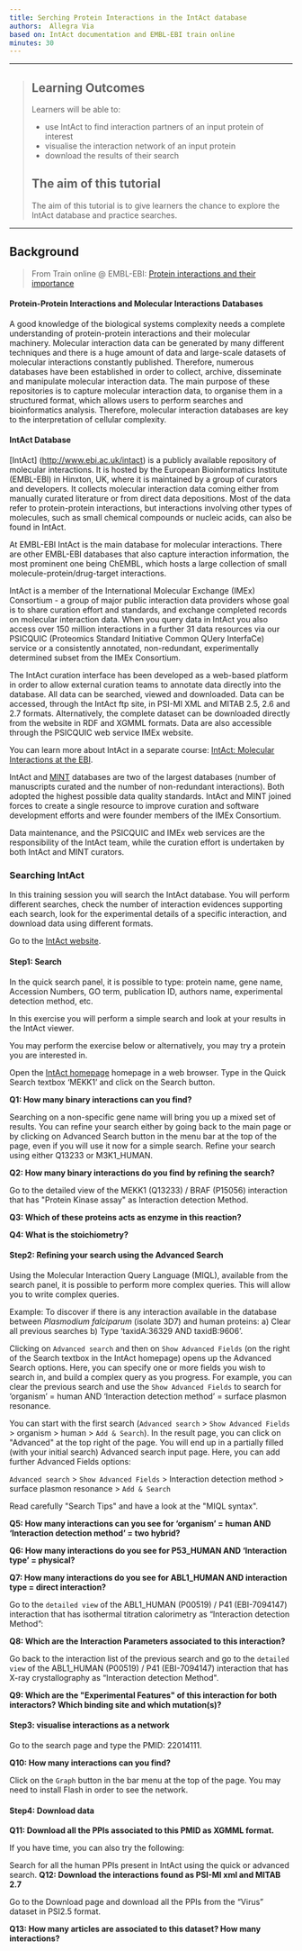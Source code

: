 ```yaml
---
title: Serching Protein Interactions in the IntAct database
authors:  Allegra Via 
based on: IntAct documentation and EMBL-EBI train online
minutes: 30
---
```


------------

> ## Learning Outcomes
> Learners will be able to:
> * use IntAct to find interaction partners of an input protein of interest
> * visualise the interaction network of an input protein 
> * download the results of their search 
> 
> ## The aim of this tutorial
> The aim of this tutorial is to give learners the chance to explore the IntAct database and practice searches.

------------
## Background 

> From Train online @ EMBL-EBI: [Protein interactions and their importance](https://www.ebi.ac.uk/training/online/course/protein-interactions-and-their-importance/molecular-interaction-databases-embl-ebi)
> 

#### Protein-Protein Interactions and Molecular Interactions Databases
A good knowledge of the biological systems complexity needs a complete understanding of protein-protein interactions and their molecular machinery. Molecular interaction data can be generated by many different techniques and there is a huge amount of data and large-scale datasets of molecular interactions constantly published.
Therefore, numerous databases have been established in order to collect, archive, disseminate and manipulate molecular interaction data. The main purpose of these repositories is to capture molecular interaction data, to organise them in a structured format, which allows users to perform searches and bioinformatics analysis. Therefore, molecular interaction databases are key to the interpretation of cellular complexity.

#### IntAct Database
[IntAct] (http://www.ebi.ac.uk/intact) is a publicly available repository of molecular interactions. It is hosted by the European Bioinformatics Institute (EMBL-EBI) in Hinxton, UK, where it is maintained by a group of curators and developers. It collects molecular interaction data coming either from manually curated literature or from direct data depositions. Most of the data refer to protein-protein interactions, but interactions involving other types of molecules, such as small chemical compounds or nucleic acids, can also be found in IntAct.

At EMBL-EBI IntAct is the main database for molecular interactions. There are other EMBL-EBI databases that also capture interaction information, the most prominent one being ChEMBL, which hosts a large collection of small molecule-protein/drug-target interactions.

IntAct is a member of the International Molecular Exchange (IMEx) Consortium - a group of major public interaction data providers whose goal is to share curation effort and standards, and exchange completed records on molecular interaction data. When you query data in IntAct you also access over 150 million interactions in a further 31 data resources via our PSICQUIC (Proteomics Standard Initiative Common QUery InterfaCe) service or a consistently annotated, non-redundant, experimentally determined subset from the IMEx Consortium.

The IntAct curation interface has been developed as a web-based platform in order to allow external curation teams to annotate data directly into the database.  All data can be searched, viewed and downloaded. Data can be accessed, through the IntAct ftp site, in PSI-MI XML and MITAB 2.5, 2.6 and 2.7 formats. Alternatively, the complete dataset can be downloaded directly from the website in RDF and XGMML formats. Data are also accessible through the PSICQUIC web service IMEx website. 

You can learn more about IntAct  in a separate course: [IntAct: Molecular Interactions at the EBI](https://www.ebi.ac.uk/training/online/course/intact-molecular-interactions-ebi).

IntAct and [MINT](https://mint.bio.uniroma2.it) databases are two of the largest databases (number of manuscripts curated and the number of non-redundant interactions). Both adopted the highest possible data quality standards. IntAct and MINT joined forces to create a single resource to improve curation and software development efforts and were founder members of the IMEx Consortium.

Data maintenance, and the PSICQUIC and IMEx web services are the responsibility of the IntAct team, while the curation effort is undertaken by both IntAct and MINT curators. 

### Searching IntAct

In this training session you will search the IntAct database. You will perform different searches, check the number of interaction evidences supporting each search, look for the experimental details of a specific interaction, and download data using different formats.

Go to the [IntAct website](http://www.ebi.ac.uk/intact/).


#### Step1: Search
In the quick search panel, it is possible to type: protein name, gene name, Accession Numbers, GO term, publication ID, authors name, experimental detection method, etc. 

In this exercise you will perform a simple search and look at your results in the IntAct viewer. 

You may perform the exercise below or alternatively, you may try a protein you are interested in. 

Open the [IntAct homepage](http://www.ebi.ac.uk/intact) homepage in a web browser. Type in the Quick Search textbox ‘MEKK1’ and click on the Search button.

**Q1: How many binary interactions can you find?**

Searching on a non-specific gene name will bring you up a mixed set of results. You can refine your search either by going back to the main page or by clicking on Advanced Search button in the menu bar at the top of the page, even if you will use it now for a simple search. Refine your search using either Q13233 or M3K1_HUMAN. 

**Q2: How many binary interactions do you find by refining the search?** 

Go to the detailed view of the MEKK1 (Q13233) / BRAF (P15056) interaction that has "Protein Kinase assay" as Interaction detection Method.

**Q3: Which of these proteins acts as enzyme in this reaction?** 

**Q4: What is the stoichiometry?** 
 
#### Step2: Refining your search using the Advanced Search

Using the Molecular Interaction Query Language (MIQL), available from the search panel, it is possible to perform more complex queries. This will allow you to write complex queries.

Example: To discover if there is any interaction available in the database between *Plasmodium falciparum* (isolate 3D7) and human proteins: a) Clear all previous searches b) Type ‘taxidA:36329 AND taxidB:9606’.

Clicking on ```Advanced search``` and then on ```Show Advanced Fields``` (on the right of the Search textbox in the IntAct homepage) opens up the Advanced Search options. Here, you can specify one or more fields you wish to search in, and build a complex query as you progress. For example, you can clear the previous search and use the ```Show Advanced Fields``` to search for ‘organism’ = human AND ‘Interaction detection method’ = surface plasmon resonance.

You can start with the first search (```Advanced search``` > ```Show Advanced Fields``` > organism > human > ```Add & Search```). In the result page, you can click on "Advanced" at the top right of the page. You will end up in a partially filled (with your initial search) Advanced search input page. Here, you can add further Advanced Fields options:

```Advanced search``` > ```Show Advanced Fields``` > Interaction detection method > surface plasmon resonance > ```Add & Search```

Read carefully "Search Tips" and have a look at the "MIQL syntax".

**Q5: How many interactions can you see for ‘organism’ = human AND ‘Interaction detection method’ = two hybrid?** 

**Q6: How many interactions do you see for P53_HUMAN AND ‘Interaction type’ = physical?** 

**Q7: How many interactions do you see for ABL1_HUMAN AND interaction type = direct interaction?** 

Go to the ```detailed view``` of the ABL1_HUMAN (P00519) / P41 (EBI-7094147) interaction that has isothermal titration calorimetry as “Interaction detection Method”: 

**Q8: Which are the Interaction Parameters associated to this interaction?** 

Go back to the interaction list of the previous search and go to the ```detailed view``` of the ABL1_HUMAN (P00519) / P41 (EBI-7094147) interaction that has X-ray crystallography as “Interaction detection Method". 

**Q9: Which are the "Experimental Features" of this interaction for both interactors? Which binding site and which mutation(s)?**

#### Step3: visualise interactions as a network
Go to the search page and type the PMID: 22014111. 

**Q10: How many interactions can you find?**

Click on the ```Graph``` button in the bar menu at the top of the page. You may need to install Flash in order to see the network.


#### Step4: Download data

**Q11: Download all the PPIs associated to this PMID as XGMML format.**

If you have time, you can also try the following: 

Search for all the human PPIs present in IntAct using the quick or advanced search.
**Q12: Download the interactions found as PSI-MI xml and MITAB 2.7**

Go to the Download page and download all the PPIs from the “Virus” dataset in PSI2.5 format. 

**Q13: How many articles are associated to this dataset? How many interactions?** 



